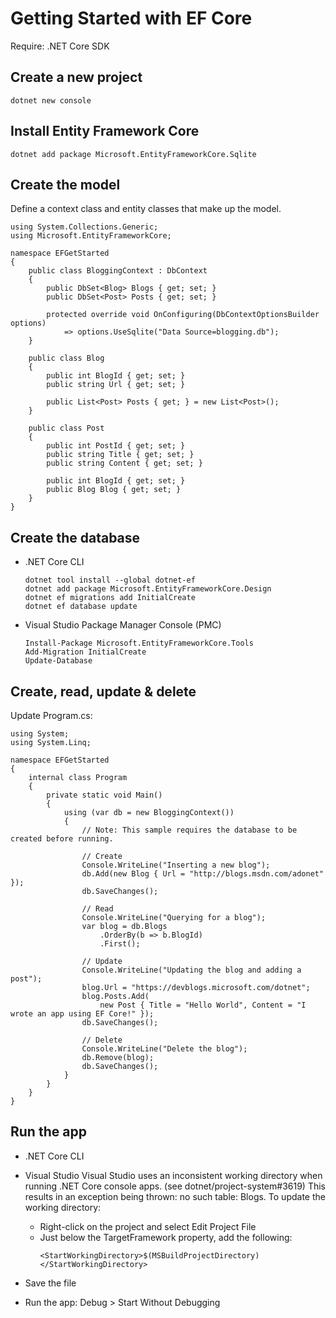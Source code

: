 # Getting Started with EF Core
Require: .NET Core SDK

## Create a new project
  ```
  dotnet new console
  ```

## Install Entity Framework Core
  ```
  dotnet add package Microsoft.EntityFrameworkCore.Sqlite
  ```

## Create the model
Define a context class and entity classes that make up the model.
  ```
  using System.Collections.Generic;
  using Microsoft.EntityFrameworkCore;

  namespace EFGetStarted
  {
      public class BloggingContext : DbContext
      {
          public DbSet<Blog> Blogs { get; set; }
          public DbSet<Post> Posts { get; set; }

          protected override void OnConfiguring(DbContextOptionsBuilder options)
              => options.UseSqlite("Data Source=blogging.db");
      }

      public class Blog
      {
          public int BlogId { get; set; }
          public string Url { get; set; }

          public List<Post> Posts { get; } = new List<Post>();
      }

      public class Post
      {
          public int PostId { get; set; }
          public string Title { get; set; }
          public string Content { get; set; }

          public int BlogId { get; set; }
          public Blog Blog { get; set; }
      }
  }
  ```

## Create the database
* .NET Core CLI
  ```
  dotnet tool install --global dotnet-ef
  dotnet add package Microsoft.EntityFrameworkCore.Design
  dotnet ef migrations add InitialCreate
  dotnet ef database update
  ```
* Visual Studio Package Manager Console (PMC)
  ```
  Install-Package Microsoft.EntityFrameworkCore.Tools
  Add-Migration InitialCreate
  Update-Database
  ```

## Create, read, update & delete
Update Program.cs:
```
using System;
using System.Linq;

namespace EFGetStarted
{
    internal class Program
    {
        private static void Main()
        {
            using (var db = new BloggingContext())
            {
                // Note: This sample requires the database to be created before running.

                // Create
                Console.WriteLine("Inserting a new blog");
                db.Add(new Blog { Url = "http://blogs.msdn.com/adonet" });
                db.SaveChanges();

                // Read
                Console.WriteLine("Querying for a blog");
                var blog = db.Blogs
                    .OrderBy(b => b.BlogId)
                    .First();

                // Update
                Console.WriteLine("Updating the blog and adding a post");
                blog.Url = "https://devblogs.microsoft.com/dotnet";
                blog.Posts.Add(
                    new Post { Title = "Hello World", Content = "I wrote an app using EF Core!" });
                db.SaveChanges();

                // Delete
                Console.WriteLine("Delete the blog");
                db.Remove(blog);
                db.SaveChanges();
            }
        }
    }
}
```

## Run the app
* .NET Core CLI
 
* Visual Studio
  Visual Studio uses an inconsistent working directory when running .NET Core console apps. (see dotnet/project-system#3619) This results in an exception being thrown: no such table: Blogs. To update the working directory:
  * Right-click on the project and select Edit Project File
  * Just below the TargetFramework property, add the following:
    ```
    <StartWorkingDirectory>$(MSBuildProjectDirectory)</StartWorkingDirectory>
    ```
* Save the file
* Run the app: Debug > Start Without Debugging
